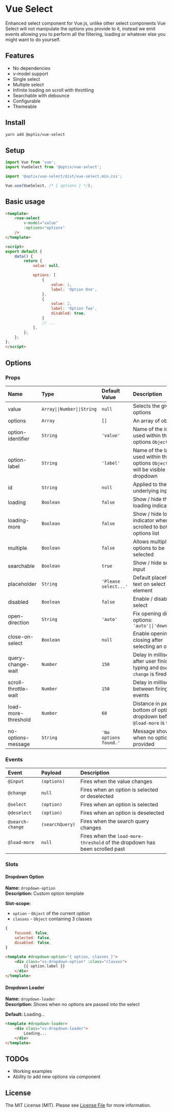 # Vue Select

Enhanced select component for Vue.js, unlike other select components Vue Select will not manipulate the options you provide to it, instead we emit events allowing you to perform all the filtering, loading or whatever else you might want to do yourself.

## Features

- No dependencies
- v-model support
- Single select
- Multiple select
- Infinite loading on scroll with throttling
- Searchable with debounce
- Configurable
- Themeable

## Install

```bash
yarn add @optix/vue-select
```

## Setup

```javascript
import Vue from 'vue';
import VueSelect from '@optix/vue-select';

import '@optix/vue-select/dist/vue-select.min.css';

Vue.use(VueSelect, /* { options } */);
```

## Basic usage

```html
<template>
    <vue-select
        v-model="value"
        :options="options"
    />
</template>

<script>
export default {
    data() {
        return {
            value: null,

            options: [
                {
                    value: 1,
                    label: 'Option One',
                },
                {
                    value: 2,
                    label: 'Option Two',
                    disabled: true,
                }
                // ...
            ],
        };
    };
};
</script>
```

## Options

### Props

| Name | Type | Default Value | Description |
| :--- | :--- | :------------ | :---------- |
| value | `Array\|\|Number\|\|String` | `null` | Selects the given options |
| options | `Array` | `[]` | An array of objects |
| option-identifier | `String` | `'value'` | Name of the identifier used within the options `Object` |
| option-label | `String` | `'label'` | Name of the label used within the  options `Object`, this will be visible in the dropdown |
| id | `String` | `null` | Applied to the underlying input |
| loading | `Boolean` | `false` | Show / hide the loading indicator |
| loading-more | `Boolean` | `false` | Show / hide loading indicator when scrolled to bottom of options list |
| multiple | `Boolean` | `false` | Allows multiple options to be selected |
| searchable | `Boolean` | `true` | Show / hide search input |
| placeholder | `String` | `'Please select...'` | Default placeholder text on select element |
| disabled | `Boolean` | `false` | Enable / disable select |
| open-direction | `String` | `'auto'` | Fix opening direction, options:  `'auto'\|\|'down'\|\|'up'` |
| close-on-select | `Boolean` | `null` | Enable opening / closing after selecting an option |
| query-change-wait | `Number` | `150` | Delay in milliseconds after user finishes typing and `@search-change` is fired |
| scroll-throttle-wait | `Number` | `150` | Delay in milliseconds between firing scroll events |
| load-more-threshold | `Number` | `60` | Distance in px from bottom of options dropdown before `@load-more` is fired. |
| no-options-message | `String` | `'No options found.'` | Message shown when no options are provided |

### Events

| Event | Payload | Description |
| :---- | :--------- | :---------- |
| `@input` | `(options)` | Fires when the value changes |
| `@change` | `null` | Fires when an option is selected or deselected |
| `@select` | `(option)` | Fires when an option is selected |
| `@deselect` | `(option)` | Fires when an option is deselected |
| `@search-change` | `(searchQuery)` | Fires when the search query changes |
| `@load-more` | `null` | Fires when the `load-more-threshold` of the dropdown has been scrolled past |

### Slots

#### Dropdown Option

**Name:** `dropdown-option`<br>
**Description:** Custom option template

**Slot-scope:**
- `option` - `Object` of the current option
- `classes` - `Object` containing 3 classes
```javascript
{
    focused: false,
    selected: false,
    disabled: false,
}
```
```html
<template #dropdown-option="{ option, classes }">
    <div class="vs-dropdown-option" :class="classes">
        {{ option.label }}
    </div>
</template>
```
#### Dropdown Loader

**Name:** `dropdown-loader`<br>
**Description:** Shows when no options are passed into the select

**Default:** Loading...

```html
<template #dropdown-loader>
    <div class="vs-dropdown-loader">
        Loading...
    </div>
</template>
```

## TODOs

- Working examples
- Ability to add new options via component

## License

The MIT License (MIT). Please see [License File](LICENSE.md) for more information.
